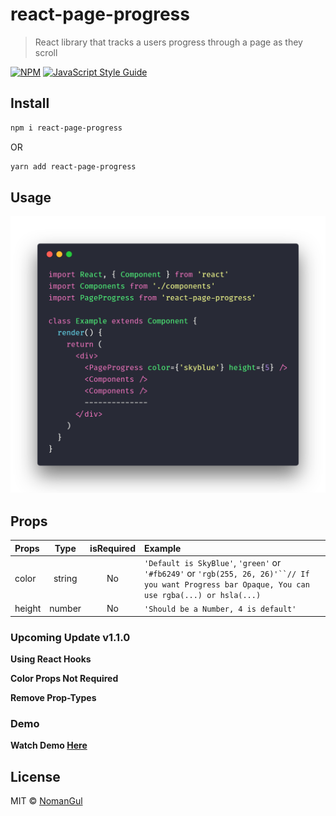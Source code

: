 # react-page-progress

> React library that tracks a users progress through a page as they scroll

[![NPM](https://img.shields.io/npm/v/react-page-progress.svg)](https://www.npmjs.com/package/react-page-progress) [![JavaScript Style Guide](https://img.shields.io/badge/code_style-standard-brightgreen.svg)](https://standardjs.com)

## Install

```bash
npm i react-page-progress
```

OR

```bash
yarn add react-page-progress
```

## Usage

![Example Code](/src/demo/code.png?raw=true)

## Props

| Props  |  Type  | isRequired | Example                                                                                                                                            |
| :----- | :----: | :--------: | :------------------------------------------------------------------------------------------------------------------------------------------------- |
| color  | string |     No     | `'Default is SkyBlue'`, `'green'` or `'#fb6249'` or ` 'rgb(255, 26, 26)'``// If you want Progress bar Opaque, You can use rgba(...) or hsla(...) ` |
| height | number |     No     | `'Should be a Number, 4 is default'`                                                                                                               |

### Upcoming Update v1.1.0

**Using React Hooks**

**Color Props Not Required**

**Remove Prop-Types**

### Demo

**Watch Demo [Here](https://nomangul.github.io/react-page-progress)**

## License

MIT © [NomanGul](https://github.com/NomanGul)
